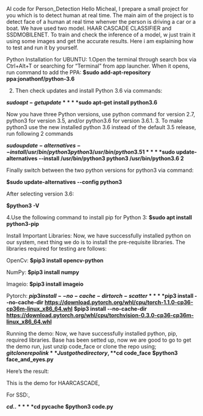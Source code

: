 AI code for Person_Detection
Hello Micheal, I prepare a small project for you which is to detect human at real time. The main aim of the project is to detect face of a human at real time whenver the person is driving a car or a boat. We have used two model. HAAR CASCADE CLASSIFIER and SSDMOBILENET. To train and check the inference of a model, w just train it using some images and get the accurate results. Here i am explaining how to test and run it by yourself.

Python Installation for UBUNTU:
1.Open the terminal through search box via Ctrl+Alt+T or searching for “Terminal” from app launcher. When it opens, run command to add the PPA:
**$sudo add-apt-repository ppa:jonathonf/python-3.6**

2. Then check updates and install Python 3.6 via commands:

**$sudo apt-get update**
**$sudo apt-get install python3.6**

Now you have three Python versions, use python command for version 2.7, python3 for version 3.5, and/or python3.6 for version 3.6.1.
3. To make python3 use the new installed python 3.6 instead of the default 3.5 release, run following 2 commands

**$sudo update-alternatives --install /usr/bin/python3 python3 /usr/bin/python3.5 1**
**$sudo update-alternatives --install /usr/bin/python3 python3 /usr/bin/python3.6 2**

Finally switch between the two python versions for python3 via command:

**$sudo update-alternatives --config python3**

After selecting version 3.6:

**$python3 -V**

4.Use the following command to install pip for Python 3:
**$sudo apt install python3-pip**


Install Important Libraries:
Now, we have successfully installed python on our system, next thing we do is to install the pre-requisite libraries. The libraries required for testing are follows:

OpenCv:
**$pip3 install opencv-python**

NumPy:
**$pip3 install numpy**


Imageio:
**$pip3 install imageio**

Pytorch:
**$pip3 install --no-cache-dir torch-scatter**
**$pip3 install --no-cache-dir https://download.pytorch.org/whl/cpu/torch-1.1.0-cp36-cp36m-linux_x86_64.whl**
**$pip3 install --no-cache-dir https://download.pytorch.org/whl/cpu/torchvision-0.3.0-cp36-cp36m-linux_x86_64.whl**

Running the demo:
Now, we have successfully installed python, pip, required libraries. Base has been setted up, now we are good to go to get the demo run, just unzip code_face or clone the repo using;
**$git clone repo link** 
 Just go the directory,
**$cd code_face**
**$python3 face_and_eyes.py**

Here’s the result:


This is the demo for HAARCASCADE,

For SSD:,

**$cd ..**
**$cd __pycache__**
**$python3 code.py**
